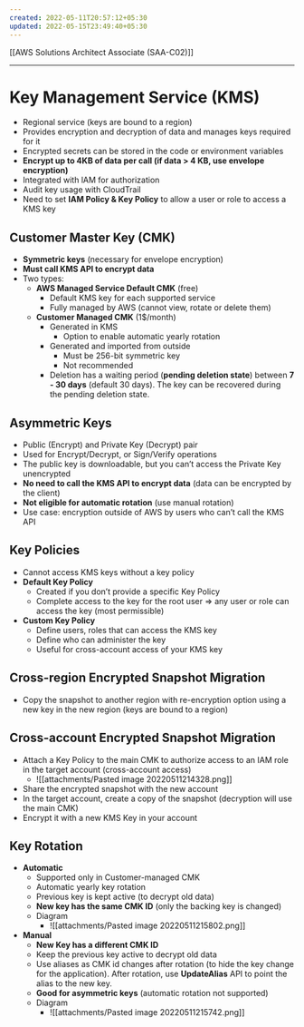 ```yaml
---
created: 2022-05-11T20:57:12+05:30
updated: 2022-05-15T23:49:40+05:30
---
```

[[AWS Solutions Architect Associate (SAA-C02)]]

---
# Key Management Service (KMS)
- Regional service (keys are bound to a region)
- Provides encryption and decryption of data and manages keys required for it
- Encrypted secrets can be stored in the code or environment variables
- **Encrypt up to 4KB of data per call (if data > 4 KB, use envelope encryption)**
- Integrated with lAM for authorization
- Audit key usage with CloudTrail
- Need to set **IAM Policy & Key Policy** to allow a user or role to access a KMS key

## Customer Master Key (CMK)
- **Symmetric keys** (necessary for envelope encryption)
- **Must call KMS API to encrypt data**
- Two types:
	- **AWS Managed Service Default CMK** (free)
		- Default KMS key for each supported service
		- Fully managed by AWS (cannot view, rotate or delete them)
	- **Customer Managed CMK** (1$/month)
		-  Generated in KMS
			- Option to enable automatic yearly rotation
		- Generated and imported from outside
			- Must be 256-bit symmetric key
			- Not recommended
		- Deletion has a waiting period (**pending deletion state**) between **7 - 30 days** (default 30 days). The key can be recovered during the pending deletion state.

## Asymmetric Keys
-   Public (Encrypt) and Private Key (Decrypt) pair
-   Used for Encrypt/Decrypt, or Sign/Verify operations
-   The public key is downloadable, but you can’t access the Private Key unencrypted
-   **No need to call the KMS API to encrypt data** (data can be encrypted by the client)
-   **Not eligible for automatic rotation** (use manual rotation)
-   Use case: encryption outside of AWS by users who can’t call the KMS API

## Key Policies
- Cannot access KMS keys without a key policy
- **Default Key Policy**
    -   Created if you don’t provide a specific Key Policy
    -   Complete access to the key for the root user ⇒ any user or role can access the key (most permissible)
-   **Custom Key Policy**
    -   Define users, roles that can access the KMS key
    -   Define who can administer the key
    -   Useful for cross-account access of your KMS key

## Cross-region Encrypted Snapshot Migration
-   Copy the snapshot to another region with re-encryption option using a new key in the new region (keys are bound to a region)

## Cross-account Encrypted Snapshot Migration
- Attach a Key Policy to the main CMK to authorize access to an IAM role in the target account (cross-account access)
	- ![[attachments/Pasted image 20220511214328.png]]
- Share the encrypted snapshot with the new account
- In the target account, create a copy of the snapshot (decryption will use the main CMK)
- Encrypt it with a new KMS Key in your account

## Key Rotation
- **Automatic**
	-   Supported only in Customer-managed CMK
	-   Automatic yearly key rotation
	-   Previous key is kept active (to decrypt old data)
	-   **New key has the same CMK ID** (only the backing key is changed)
	- Diagram
		- ![[attachments/Pasted image 20220511215802.png]]
- **Manual**
	-   **New Key has a different CMK ID**
	-   Keep the previous key active to decrypt old data
	-   Use aliases as CMK id changes after rotation (to hide the key change for the application). After rotation, use **UpdateAlias** API to point the alias to the new key.
	- **Good for asymmetric keys** (automatic rotation not supported)
	- Diagram
		- ![[attachments/Pasted image 20220511215742.png]]